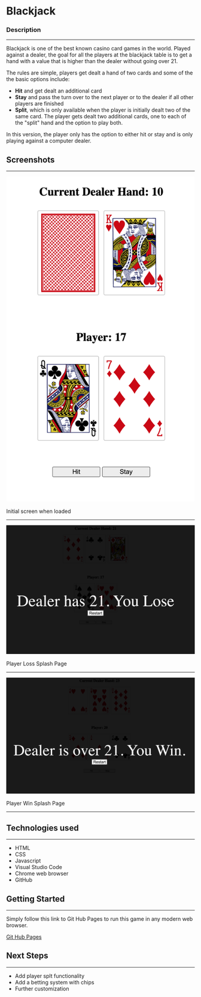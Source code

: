 # Blackjack

### Description

---

Blackjack is one of the best known casino card games in the world. Played against a dealer, the goal for all the players at the blackjack table is to get a hand with a value that is higher than the dealer without going over 21.

The rules are simple, players get dealt a hand of two cards and some of the the basic options include:

- **Hit** and get dealt an additional card
- **Stay** and pass the turn over to the next player or to the dealer if all other players are finished
- **Split**, which is only available when the player is initially dealt two of the same card. The player gets dealt two additional cards, one to each of the "split" hand and the option to play both.

In this version, the player only has the option to either hit or stay and is only playing against a computer dealer.

## Screenshots

---

![Initial Screen](./Screenshots/Initial%20Screen.png)

Initial screen when loaded

---

![Player Loss](./Screenshots/Player%20Loss%20Screen.png)

Player Loss Splash Page

---

![Player Won](./Screenshots/Player%20Win%20Screen.png)

Player Win Splash Page

---

## Technologies used

---

- HTML
- CSS
- Javascript
- Visual Studio Code
- Chrome web browser
- GitHub

## Getting Started

---

Simply follow this link to Git Hub Pages to run this game in any modern web browser.

[Git Hub Pages](https://donaldyang17.github.io/blackjack/)

## Next Steps

---

- Add player splt functionality
- Add a betting system with chips
- Further customization
